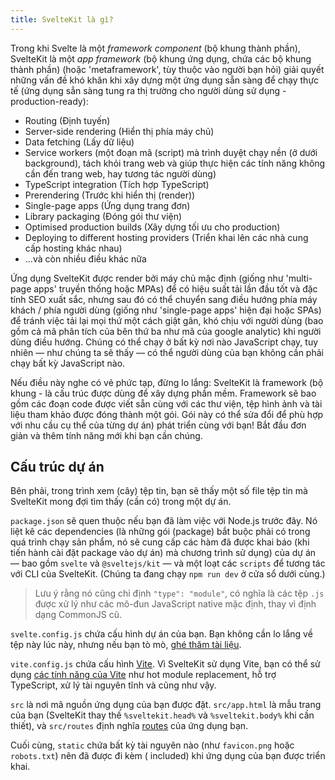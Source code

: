 ```yaml
---
title: SvelteKit là gì?
---
```


Trong khi Svelte là một _framework component_ (bộ khung thành phần), SvelteKit là một _app framework_ (bộ khung ứng dụng, chứa các bộ khung thành phần) (hoặc 'metaframework', tùy thuộc vào người bạn hỏi) giải quyết những vấn đề khó khăn khi xây dựng một ứng dụng sẵn sàng để chạy thực tế (ứng dụng sẳn sàng tung ra thị trường cho người dùng sử dụng - production-ready):

- Routing (Định tuyến)
- Server-side rendering (Hiển thị phía máy chủ)
- Data fetching (Lấy dữ liệu)
- Service workers (một đoạn mã (script) mà trình duyệt chạy nền (ở dưới background), tách khỏi trang web và giúp thực hiện các tính năng không cần đến trang web, hay tương tác người dùng)
- TypeScript integration (Tích hợp TypeScript)
- Prerendering (Trước khi hiển thị (render))
- Single-page apps (Ứng dụng trang đơn)
- Library packaging (Đóng gói thư viện)
- Optimised production builds (Xây dựng tối ưu cho production)
- Deploying to different hosting providers (Triển khai lên các nhà cung cấp hosting khác nhau)
- ...và còn nhiều điều khác nữa

Ứng dụng SvelteKit được render bởi máy chủ mặc định (giống như 'multi-page apps' truyền thống hoặc MPAs) để có hiệu suất tải lần đầu tốt và đặc tính SEO xuất sắc, nhưng sau đó có thể chuyển sang điều hướng phía máy khách / phía người dùng (giống như 'single-page apps' hiện đại hoặc SPAs) để tránh việc tải lại mọi thứ một cách giật gân, khó chịu với người dùng (bao gồm cả mã phân tích của bên thứ ba như mã của google analytic) khi người dùng điều hướng. Chúng có thể chạy ở bất kỳ nơi nào JavaScript chạy, tuy nhiên — như chúng ta sẽ thấy — có thể người dùng của bạn không cần phải chạy bất kỳ JavaScript nào.

Nếu điều này nghe có vẻ phức tạp, đừng lo lắng: SvelteKit là framework (bộ khung - là cấu trúc được dùng để xây dựng phần mềm. Framework sẽ bao gồm các đoạn code được viết sẵn cùng với các thư viện, tệp hình ảnh và tài liệu tham khảo được đóng thành một gói. Gói này có thể sửa đổi để phù hợp với nhu cầu cụ thể của từng dự án) phát triển cùng với bạn! Bắt đầu đơn giản và thêm tính năng mới khi bạn cần chúng.

## Cấu trúc dự án

Bên phải, trong trình xem (cây) tệp tin, bạn sẽ thấy một số file tệp tin mà SvelteKit mong đợi tìm thấy (cần có) trong một dự án.

`package.json` sẽ quen thuộc nếu bạn đã làm việc với Node.js trước đây. Nó liệt kê các dependencies (là những gói (package) bắt buộc phải có trong quá trình chạy sản phẩm, nó sẽ cung cấp các hàm đã được khai báo (khi tiến hành cài đặt package vào dự án) mà chương trình sử dụng) của dự án — bao gồm `svelte` và `@sveltejs/kit` — và một loạt các `scripts` để tương tác với CLI của SvelteKit. (Chúng ta đang chạy `npm run dev` ở cửa sổ dưới cùng.)

> Lưu ý rằng nó cũng chỉ định `"type": "module"`, có nghĩa là các tệp `.js` được xử lý như các mô-đun JavaScript native mặc định, thay vì định dạng CommonJS cũ.

`svelte.config.js` chứa cấu hình dự án của bạn. Bạn không cần lo lắng về tệp này lúc này, nhưng nếu bạn tò mò, [ghé thăm tài liệu](https://kit.svelte.dev/docs/configuration).

`vite.config.js` chứa cấu hình [Vite](https://vitejs.dev/). Vì SvelteKit sử dụng Vite, bạn có thể sử dụng [các tính năng của Vite](https://vitejs.dev/guide/features.html) như hot module replacement, hỗ trợ TypeScript, xử lý tài nguyên tĩnh và cũng như vậy.

`src` là nơi mã nguồn ứng dụng của bạn được đặt. `src/app.html` là mẫu trang của bạn (SvelteKit thay thế `%sveltekit.head%` và `%sveltekit.body%` khi cần thiết), và `src/routes` định nghĩa [routes](/tutorial/pages) của ứng dụng bạn.

Cuối cùng, `static` chứa bất kỳ tài nguyên nào (như `favicon.png` hoặc `robots.txt`) nên đã được đi kèm ( included) khi ứng dụng của bạn được triển khai.

